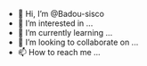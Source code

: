 - 👋 Hi, I’m @Badou-sisco
- 👀 I’m interested in ...
- 🌱 I’m currently learning ...
- 💞️ I’m looking to collaborate on ...
- 📫 How to reach me ...

<!---
Badou-sisco/Badou-sisco is a ✨ special ✨ repository because its `README.md` (this file) appears on your GitHub profile.
You can click the Preview link to take a look at your changes.
--->
